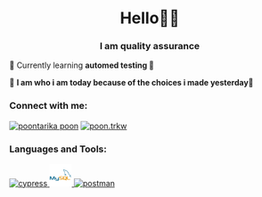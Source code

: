 <h1 align="center">Hello🎀🐰</h1>
<h3 align="center">I am quality assurance</h3>

🐰 Currently learning **automed testing 🐰**

🐰 **I am who i am today because of the choices i made yesterday**🐰

<h3 align="left">Connect with me:</h3>
<p align="left">
<a href="https://www.facebook.com/poontarika.wongwatcharawit" target="blank"><img align="center" src="https://raw.githubusercontent.com/rahuldkjain/github-profile-readme-generator/master/src/images/icons/Social/facebook.svg" alt="poontarika poon" height="30" width="40" /></a>
<a href="https://instagram.com/poon.trkw" target="blank"><img align="center" src="https://raw.githubusercontent.com/rahuldkjain/github-profile-readme-generator/master/src/images/icons/Social/instagram.svg" alt="poon.trkw" height="30" width="40" /></a>
</p>

<h3 align="left">Languages and Tools:</h3>
<p align="left"> <a href="https://www.cypress.io" target="_blank" rel="noreferrer"> <img src="https://raw.githubusercontent.com/simple-icons/simple-icons/6e46ec1fc23b60c8fd0d2f2ff46db82e16dbd75f/icons/cypress.svg" alt="cypress" width="40" height="40"/> </a> <a href="https://www.mysql.com/" target="_blank" rel="noreferrer"> <img src="https://raw.githubusercontent.com/devicons/devicon/master/icons/mysql/mysql-original-wordmark.svg" alt="mysql" width="40" height="40"/> </a> <a href="https://postman.com" target="_blank" rel="noreferrer"> <img src="https://www.vectorlogo.zone/logos/getpostman/getpostman-icon.svg" alt="postman" width="40" height="40"/> </a> </p>
